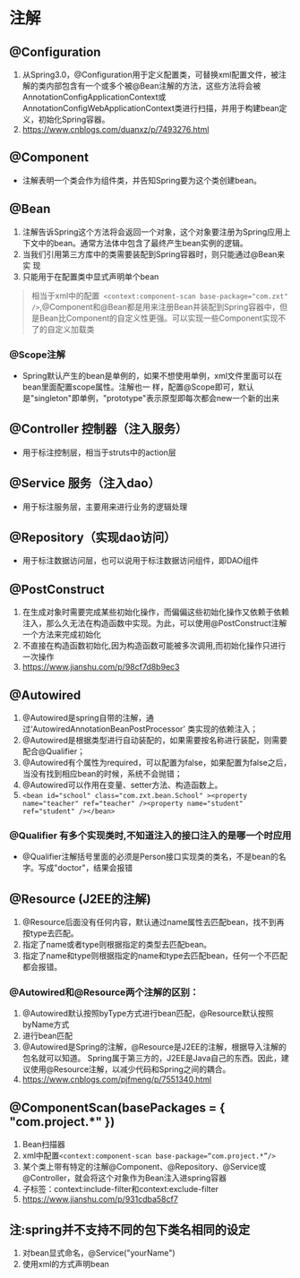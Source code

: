 # 注解

## @Configuration

1. 从Spring3.0，@Configuration用于定义配置类，可替换xml配置文件，被注解的类内部包含有一个或多个被@Bean注解的方法，这些方法将会被AnnotationConfigApplicationContext或AnnotationConfigWebApplicationContext类进行扫描，并用于构建bean定义，初始化Spring容器。
2. https://www.cnblogs.com/duanxz/p/7493276.html

## @Component

- 注解表明一个类会作为组件类，并告知Spring要为这个类创建bean。

## @Bean

1. 注解告诉Spring这个方法将会返回一个对象，这个对象要注册为Spring应用上下文中的bean。通常方法体中包含了最终产生bean实例的逻辑。
2. 当我们引用第三方库中的类需要装配到Spring容器时，则只能通过@Bean来实
  现
3. 只能用于在配置类中显式声明单个bean

> 相当于xml中的配置```
<context:component-scan base-package="com.zxt" />```,@Component和@Bean都是用来注册Bean并装配到Spring容器中，但是Bean比Component的自定义性更强。可以实现一些Component实现不了的自定义加载类

### @Scope注解
 - Spring默认产生的bean是单例的，如果不想使用单例，xml文件里面可以在bean里面配置scope属性。注解也一 样，配置@Scope即可，默认是"singleton"即单例，"prototype"表示原型即每次都会new一个新的出来

## @Controller 控制器（注入服务）

- 用于标注控制层，相当于struts中的action层

## @Service 服务（注入dao）

- 用于标注服务层，主要用来进行业务的逻辑处理

## @Repository（实现dao访问）

- 用于标注数据访问层，也可以说用于标注数据访问组件，即DAO组件

## @PostConstruct

1. 在生成对象时需要完成某些初始化操作，而偏偏这些初始化操作又依赖于依赖注入，那么久无法在构造函数中实现。为此，可以使用@PostConstruct注解一个方法来完成初始化
2. 不直接在构造函数初始化,因为构造函数可能被多次调用,而初始化操作只进行一次操作
3. https://www.jianshu.com/p/98cf7d8b9ec3

## @Autowired

1. @Autowired是spring自带的注解，通过‘AutowiredAnnotationBeanPostProcessor’ 类实现的依赖注入；
2. @Autowired是根据类型进行自动装配的，如果需要按名称进行装配，则需要配合@Qualifier；
3. @Autowired有个属性为required，可以配置为false，如果配置为false之后，当没有找到相应bean的时候，系统不会抛错；
4. @Autowired可以作用在变量、setter方法、构造函数上。
5. ``` <bean id="school" class="com.zxt.bean.School" ><property name="teacher" ref="teacher" /><property name="student" ref="student" /></bean> ```

### @Qualifier 有多个实现类时,不知道注入的接口注入的是哪一个时应用

- @Qualifier注解括号里面的必须是Person接口实现类的类名，不是bean的名字。写成"doctor"，结果会报错

## @Resource (J2EE的注解)

1. @Resource后面没有任何内容，默认通过name属性去匹配bean，找不到再按type去匹配。
2. 指定了name或者type则根据指定的类型去匹配bean。
3. 指定了name和type则根据指定的name和type去匹配bean，任何一个不匹配都会报错。

### @Autowired和@Resource两个注解的区别：

1. @Autowired默认按照byType方式进行bean匹配，@Resource默认按照byName方式
2. 进行bean匹配
3. @Autowired是Spring的注解，@Resource是J2EE的注解，根据导入注解的包名就可以知道。
Spring属于第三方的，J2EE是Java自己的东西。因此，建议使用@Resource注解，以减少代码和Spring之间的耦合。
4. https://www.cnblogs.com/pjfmeng/p/7551340.html

## @ComponentScan(basePackages = { "com.project.*" })

1. Bean扫描器
2. xml中配置```<context:component-scan base-package=“com.project.*”/>```
3. 某个类上带有特定的注解@Component、@Repository、@Service或@Controller，就会将这个对象作为Bean注入进spring容器
4. 子标签：context:include-filter和context:exclude-filter
5. https://www.jianshu.com/p/931cdba58cf7
  
## 注:spring并不支持不同的包下类名相同的设定

1. 对bean显式命名，@Service("yourName")
2. 使用xml的方式声明bean

